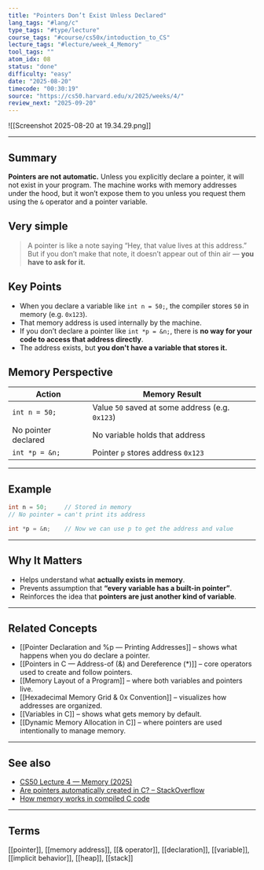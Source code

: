 ```yaml
---
title: "Pointers Don’t Exist Unless Declared"  
lang_tags: "#lang/c"                                    
type_tags: "#type/lecture"                                   
course_tags: "#course/cs50x/intoduction_to_CS"                                    
lecture_tags: "#lecture/week_4_Memory"                                  
tool_tags: ""                                            
atom_idx: 08                                        
status: "done"                                            
difficulty: "easy"                                        
date: "2025-08-20"                           
timecode: "00:30:19"                                       
source: "https://cs50.harvard.edu/x/2025/weeks/4/"                            
review_next: "2025-09-20"                                    
---
```


![[Screenshot 2025-08-20 at 19.34.29.png]]

---

## Summary
**Pointers are not automatic.** Unless you explicitly declare a pointer, it will not exist in your program. The machine works with memory addresses under the hood, but it won’t expose them to you unless you request them using the `&` operator and a pointer variable.

## Very simple

> A pointer is like a note saying “Hey, that value lives at this address.” But if you don’t make that note, it doesn’t appear out of thin air — **you have to ask for it.**

## Key Points
- When you declare a variable like `int n = 50;`, the compiler stores `50` in memory (e.g. `0x123`).
- That memory address is used internally by the machine.
- If you don’t declare a pointer like `int *p = &n;`, there is **no way for your code to access that address directly**.
- The address exists, but **you don't have a variable that stores it.**

## Memory Perspective

| Action                   | Memory Result                                       |
|--------------------------|-----------------------------------------------------|
| `int n = 50;`            | Value `50` saved at some address (e.g. `0x123`)     |
| No pointer declared      | No variable holds that address                     |
| `int *p = &n;`           | Pointer `p` stores address `0x123`                 |

---

## Example

```c
int n = 50;     // Stored in memory
// No pointer = can't print its address

int *p = &n;    // Now we can use p to get the address and value
```

---

## Why It Matters
- Helps understand what **actually exists in memory**.
- Prevents assumption that **“every variable has a built-in pointer”**.
- Reinforces the idea that **pointers are just another kind of variable**.

---

## Related Concepts
- [[Pointer Declaration and %p — Printing Addresses]] – shows what happens when you do declare a pointer.
- [[Pointers in C — Address-of (&) and Dereference (*)]] – core operators used to create and follow pointers.
- [[Memory Layout of a Program]] – where both variables and pointers live.
- [[Hexadecimal Memory Grid & 0x Convention]] – visualizes how addresses are organized.
- [[Variables in C]] – shows what gets memory by default.
- [[Dynamic Memory Allocation in C]] – where pointers are used intentionally to manage memory.

---

## See also
- [CS50 Lecture 4 — Memory (2025)](https://cs50.harvard.edu/x/2025/weeks/4/)
- [Are pointers automatically created in C? – StackOverflow](https://stackoverflow.com/questions/32780718/are-pointers-automatically-created-in-c)
- [How memory works in compiled C code](https://www.cs.cornell.edu/courses/cs3110/2021sp/textbook/memory/pointers.html)

---

## Terms
[[pointer]], [[memory address]], [[& operator]], [[declaration]], [[variable]], [[implicit behavior]], [[heap]], [[stack]]
